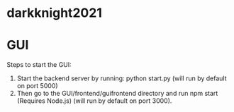 # darkknight2021

# GUI
Steps to start the GUI:
1. Start the backend server by running: python start.py  (will run by default on port 5000)
2. Then go to the  GUI/frontend/guifrontend directory and run npm start (Requires Node.js)  (will run by default on port 3000).
